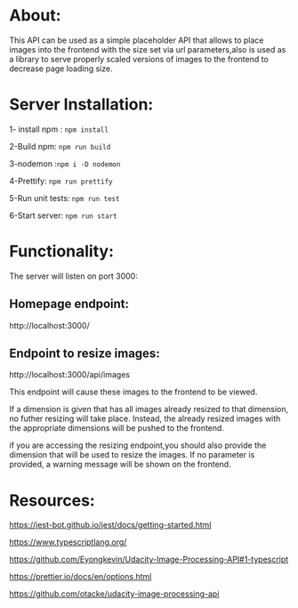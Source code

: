 # About:
This API can be used as a simple placeholder API that allows to place images into the frontend with the size set via url parameters,also is used as a library 
to serve properly scaled versions of images to the frontend to decrease page loading size.

# Server Installation:
1- install npm : ```npm install```

2-Build npm: ```npm run build```

3-nodemon :```npm i -D nodemon```

4-Prettify: ```npm run prettify```

5-Run unit tests: ```npm run test```

6-Start server: ```npm run start```




# Functionality:

The server will listen on port 3000:

## Homepage endpoint:
http://localhost:3000/

## Endpoint to resize images:

http://localhost:3000/api/images

This endpoint will cause these images to the frontend to be viewed.

If a dimension is given that has all images already resized to that dimension, no futher resizing will take place. Instead, the already resized images with the appropriate dimensions will be pushed to the frontend.

if you are accessing the resizing endpoint,you should also provide the dimension that will be used to resize the images. If no parameter is provided, a warning message will be shown on the frontend.

# Resources:
   
   https://jest-bot.github.io/jest/docs/getting-started.html
   
   https://www.typescriptlang.org/

https://github.com/Eyongkevin/Udacity-Image-Processing-API#1-typescript

https://prettier.io/docs/en/options.html

https://github.com/otacke/udacity-image-processing-api
    

